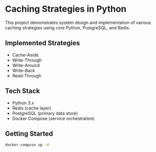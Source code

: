 # Caching Strategies in Python

This project demonstrates system design and implementation of various caching strategies using core Python, PostgreSQL, and Redis.

## Implemented Strategies
- Cache-Aside
- Write-Through
- Write-Around
- Write-Back
- Read-Through

## Tech Stack
- Python 3.x
- Redis (cache layer)
- PostgreSQL (primary data store)
- Docker Compose (service orchestration)

## Getting Started
```bash
docker-compose up -d
